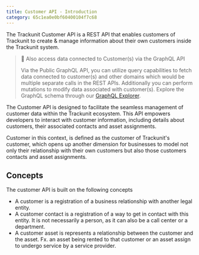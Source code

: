 ```yaml
---
title: Customer API - Introduction
category: 65c1ea0e0bf60400104f7c68
---
```

The Trackunit Customer API is a REST API that enables customers of Trackunit to create & manage information about their own customers inside the Trackunit system.

> 📘 Also access data connected to Customer(s) via the GraphQL API
> 
> Via the Public GraphQL API, you can utilize query capabilities to fetch data connected to customer(s) and other domains which would be multiple separate calls in the REST APIs. Additionally you can perform mutations to modify data associated with customer(s). Explore the GraphQL schema through our [GraphQL Explorer](https://apps.iris.trackunit.com/graphql-public-viewer/).

The Customer API is designed to facilitate the seamless management of customer data within the Trackunit ecosystem. This API empowers developers to interact with customer information, including details about customers, their associated contacts and asset assignments.

Customer in this context, is defined as the customer of Trackunit's customer, which opens up another dimension for businesses to model not only their relationship with their own customers but also those customers contacts and asset assignments.

## Concepts

The customer API is built on the following concepts

- A customer is a registration of a business relationship with another legal entity.
- A customer contact is a registration of a way to get in contact with this entity. It is not necessarily a person, as it can also be a call center or a department.
- A customer asset is represents a relationship between the customer and the asset. Fx. an asset being rented to that customer or an asset assign to undergo service by a service provider.
